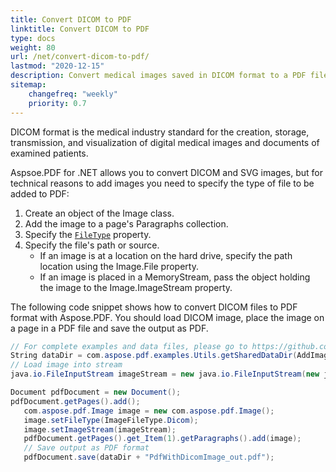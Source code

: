 ```yaml
---
title: Convert DICOM to PDF
linktitle: Convert DICOM to PDF
type: docs
weight: 80
url: /net/convert-dicom-to-pdf/
lastmod: "2020-12-15"
description: Convert medical images saved in DICOM format to a PDF file using Aspose.PDF for .NET.
sitemap:
    changefreq: "weekly"
    priority: 0.7
---
```


DICOM format is the medical industry standard for the creation, storage, transmission, and visualization of digital medical images and documents of examined patients.

Aspsoe.PDF for .NET allows you to convert DICOM and SVG images, but for technical reasons to add images you need to specify the type of file to be added to PDF:

1. Create an object of the Image class.
1. Add the image to a page's Paragraphs collection.
1. Specify the [`FileType`](https://apireference.aspose.com/pdf/net/aspose.pdf/image/properties/filetype) property.
1. Specify the file's path or source.
    - If an image is at a location on the hard drive, specify the path location using the Image.File property.
    - If an image is placed in a MemoryStream, pass the object holding the image to the Image.ImageStream property.

The following code snippet shows how to convert DICOM files to PDF  format with Aspose.PDF. You should load DICOM image, place the image on a page in a PDF file and save the output as PDF.

```csharp
// For complete examples and data files, please go to https://github.com/aspose-pdf/Aspose.PDF-for-Java
String dataDir = com.aspose.pdf.examples.Utils.getSharedDataDir(AddImage.class) + "Images/";
// Load image into stream
java.io.FileInputStream imageStream = new java.io.FileInputStream(new java.io.File(dataDir + "0002.dcm"));

Document pdfDocument = new Document();
pdfDocument.getPages().add();
   com.aspose.pdf.Image image = new com.aspose.pdf.Image();
   image.setFileType(ImageFileType.Dicom);
   image.setImageStream(imageStream);
   pdfDocument.getPages().get_Item(1).getParagraphs().add(image);
   // Save output as PDF format
   pdfDocument.save(dataDir + "PdfWithDicomImage_out.pdf");
   ```
